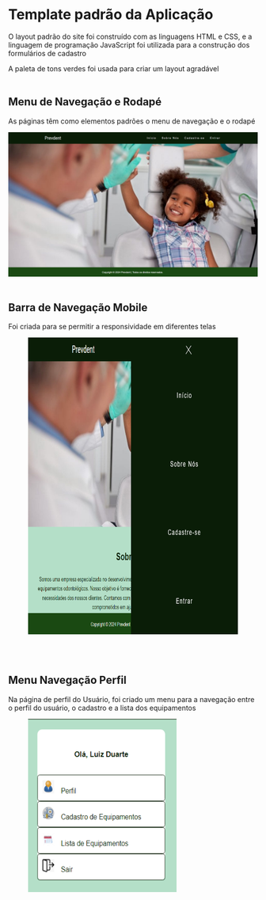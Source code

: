 # Template padrão da Aplicação

O layout padrão do site foi construído com as linguagens HTML e CSS, e a linguagem de programação JavaScript foi utilizada para a construção dos formulários de cadastro

A paleta de tons verdes foi usada para criar um layout agradável
<br>
<br>
## Menu de Navegação e Rodapé
As páginas têm como elementos padrões o menu de navegação e o rodapé

![](https://github.com/ICEI-PUC-Minas-PMV-ADS/pmv-ads-2024-1-e1-proj-web-t12-prevdent/blob/Heitor-Cardoso/documentos/img/TelaInicial.png)
<br>
<br>
## Barra de Navegação Mobile
Foi criada para se permitir a responsividade em diferentes telas

<figure> 
  <img src="https://github.com/ICEI-PUC-Minas-PMV-ADS/pmv-ads-2024-1-e1-proj-web-t12-prevdent/blob/Heitor-Cardoso/documentos/img/NavBar.png" width="600" height="600">
</figure> 
<br>
<br>

## Menu Navegação Perfil
Na página de perfil do Usuário, foi criado um menu para a navegação entre o perfil do usuário, o cadastro e a lista dos equipamentos

<figure> 
  <img src="https://github.com/ICEI-PUC-Minas-PMV-ADS/pmv-ads-2024-1-e1-proj-web-t12-prevdent/blob/Heitor-Cardoso/documentos/img/NavPerfil.png" width="300" height="350">
</figure> 



